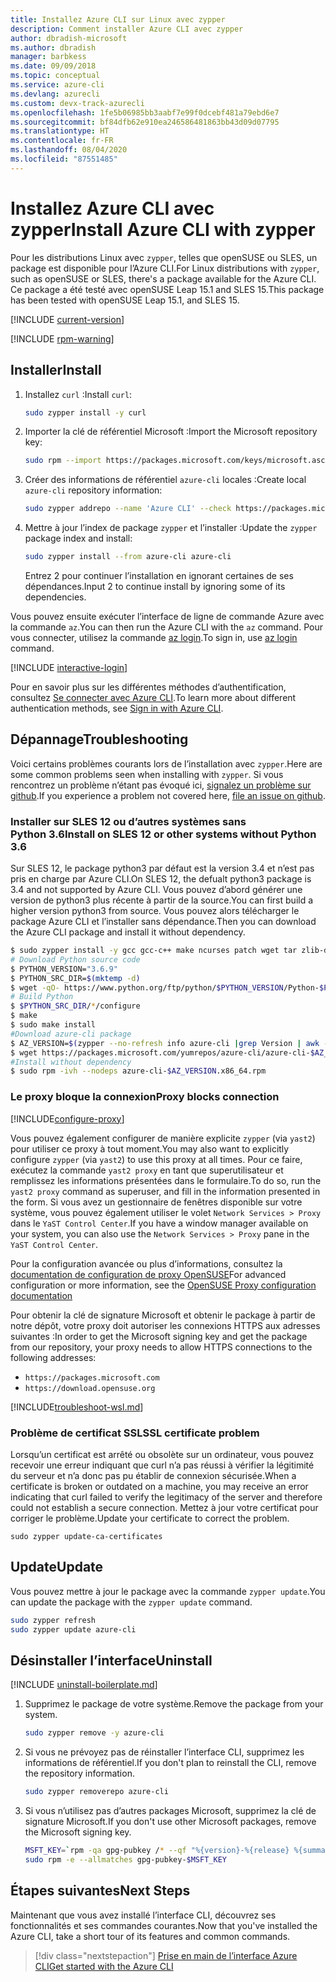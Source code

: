 ```yaml
---
title: Installez Azure CLI sur Linux avec zypper
description: Comment installer Azure CLI avec zypper
author: dbradish-microsoft
ms.author: dbradish
manager: barbkess
ms.date: 09/09/2018
ms.topic: conceptual
ms.service: azure-cli
ms.devlang: azurecli
ms.custom: devx-track-azurecli
ms.openlocfilehash: 1fe5b06985bb3aabf7e99f0dcebf481a79ebd6e7
ms.sourcegitcommit: bf84dfb62e910ea246586481863bb43d09d07795
ms.translationtype: HT
ms.contentlocale: fr-FR
ms.lasthandoff: 08/04/2020
ms.locfileid: "87551485"
---
```

# <a name="install-azure-cli-with-zypper"></a><span data-ttu-id="f7255-103">Installez Azure CLI avec zypper</span><span class="sxs-lookup"><span data-stu-id="f7255-103">Install Azure CLI with zypper</span></span>

<span data-ttu-id="f7255-104">Pour les distributions Linux avec `zypper`, telles que openSUSE ou SLES, un package est disponible pour l’Azure CLI.</span><span class="sxs-lookup"><span data-stu-id="f7255-104">For Linux distributions with `zypper`, such as openSUSE or SLES, there's a package available for the Azure CLI.</span></span> <span data-ttu-id="f7255-105">Ce package a été testé avec openSUSE Leap 15.1 and SLES 15.</span><span class="sxs-lookup"><span data-stu-id="f7255-105">This package has been tested with openSUSE Leap 15.1, and SLES 15.</span></span>

[!INCLUDE [current-version](includes/current-version.md)]

[!INCLUDE [rpm-warning](includes/rpm-warning.md)]

## <a name="install"></a><span data-ttu-id="f7255-106">Installer</span><span class="sxs-lookup"><span data-stu-id="f7255-106">Install</span></span>

1. <span data-ttu-id="f7255-107">Installez `curl` :</span><span class="sxs-lookup"><span data-stu-id="f7255-107">Install `curl`:</span></span>

   ```bash
   sudo zypper install -y curl
   ```

2. <span data-ttu-id="f7255-108">Importer la clé de référentiel Microsoft :</span><span class="sxs-lookup"><span data-stu-id="f7255-108">Import the Microsoft repository key:</span></span>

   ```bash
   sudo rpm --import https://packages.microsoft.com/keys/microsoft.asc
   ```

3. <span data-ttu-id="f7255-109">Créer des informations de référentiel `azure-cli` locales :</span><span class="sxs-lookup"><span data-stu-id="f7255-109">Create local `azure-cli` repository information:</span></span>

   ```bash
   sudo zypper addrepo --name 'Azure CLI' --check https://packages.microsoft.com/yumrepos/azure-cli azure-cli
   ```

4. <span data-ttu-id="f7255-110">Mettre à jour l’index de package `zypper` et l’installer :</span><span class="sxs-lookup"><span data-stu-id="f7255-110">Update the `zypper` package index and install:</span></span>

   ```bash
   sudo zypper install --from azure-cli azure-cli
   ```
   <span data-ttu-id="f7255-111">Entrez 2 pour continuer l’installation en ignorant certaines de ses dépendances.</span><span class="sxs-lookup"><span data-stu-id="f7255-111">Input 2 to continue install by ignoring some of its dependencies.</span></span>

<span data-ttu-id="f7255-112">Vous pouvez ensuite exécuter l’interface de ligne de commande Azure avec la commande `az`.</span><span class="sxs-lookup"><span data-stu-id="f7255-112">You can then run the Azure CLI with the `az` command.</span></span> <span data-ttu-id="f7255-113">Pour vous connecter, utilisez la commande [az login](/cli/azure/reference-index#az-login).</span><span class="sxs-lookup"><span data-stu-id="f7255-113">To sign in, use [az login](/cli/azure/reference-index#az-login) command.</span></span>

[!INCLUDE [interactive-login](includes/interactive-login.md)]

<span data-ttu-id="f7255-114">Pour en savoir plus sur les différentes méthodes d’authentification, consultez [Se connecter avec Azure CLI](authenticate-azure-cli.md).</span><span class="sxs-lookup"><span data-stu-id="f7255-114">To learn more about different authentication methods, see [Sign in with Azure CLI](authenticate-azure-cli.md).</span></span>

## <a name="troubleshooting"></a><span data-ttu-id="f7255-115">Dépannage</span><span class="sxs-lookup"><span data-stu-id="f7255-115">Troubleshooting</span></span>

<span data-ttu-id="f7255-116">Voici certains problèmes courants lors de l’installation avec `zypper`.</span><span class="sxs-lookup"><span data-stu-id="f7255-116">Here are some common problems seen when installing with `zypper`.</span></span> <span data-ttu-id="f7255-117">Si vous rencontrez un problème n’étant pas évoqué ici, [signalez un problème sur github](https://github.com/Azure/azure-cli/issues).</span><span class="sxs-lookup"><span data-stu-id="f7255-117">If you experience a problem not covered here, [file an issue on github](https://github.com/Azure/azure-cli/issues).</span></span>

### <a name="install-on-sles-12-or-other-systems-without-python-36"></a><span data-ttu-id="f7255-118">Installer sur SLES 12 ou d’autres systèmes sans Python 3.6</span><span class="sxs-lookup"><span data-stu-id="f7255-118">Install on SLES 12 or other systems without Python 3.6</span></span>

<span data-ttu-id="f7255-119">Sur SLES 12, le package python3 par défaut est la version 3.4 et n’est pas pris en charge par Azure CLI.</span><span class="sxs-lookup"><span data-stu-id="f7255-119">On SLES 12, the defualt python3 package is 3.4 and not supported by Azure CLI.</span></span> <span data-ttu-id="f7255-120">Vous pouvez d’abord générer une version de python3 plus récente à partir de la source.</span><span class="sxs-lookup"><span data-stu-id="f7255-120">You can first build a higher version python3 from source.</span></span> <span data-ttu-id="f7255-121">Vous pouvez alors télécharger le package Azure CLI et l’installer sans dépendance.</span><span class="sxs-lookup"><span data-stu-id="f7255-121">Then you can download the Azure CLI package and install it without dependency.</span></span>
```bash
$ sudo zypper install -y gcc gcc-c++ make ncurses patch wget tar zlib-devel zlib openssl-devel
# Download Python source code
$ PYTHON_VERSION="3.6.9"
$ PYTHON_SRC_DIR=$(mktemp -d)
$ wget -qO- https://www.python.org/ftp/python/$PYTHON_VERSION/Python-$PYTHON_VERSION.tgz | tar -xz -C "$PYTHON_SRC_DIR"
# Build Python
$ $PYTHON_SRC_DIR/*/configure
$ make
$ sudo make install
#Download azure-cli package 
$ AZ_VERSION=$(zypper --no-refresh info azure-cli |grep Version | awk -F': ' '{print $2}' | awk '{$1=$1;print}')
$ wget https://packages.microsoft.com/yumrepos/azure-cli/azure-cli-$AZ_VERSION.x86_64.rpm
#Install without dependency
$ sudo rpm -ivh --nodeps azure-cli-$AZ_VERSION.x86_64.rpm
```

### <a name="proxy-blocks-connection"></a><span data-ttu-id="f7255-122">Le proxy bloque la connexion</span><span class="sxs-lookup"><span data-stu-id="f7255-122">Proxy blocks connection</span></span>

[!INCLUDE[configure-proxy](includes/configure-proxy.md)]

<span data-ttu-id="f7255-123">Vous pouvez également configurer de manière explicite `zypper` (via `yast2`) pour utiliser ce proxy à tout moment.</span><span class="sxs-lookup"><span data-stu-id="f7255-123">You may also want to explicitly configure `zypper` (via `yast2`) to use this proxy at all times.</span></span> <span data-ttu-id="f7255-124">Pour ce faire, exécutez la commande `yast2 proxy` en tant que superutilisateur et remplissez les informations présentées dans le formulaire.</span><span class="sxs-lookup"><span data-stu-id="f7255-124">To do so, run the `yast2 proxy` command as superuser, and fill in the information presented in the form.</span></span> <span data-ttu-id="f7255-125">Si vous avez un gestionnaire de fenêtres disponible sur votre système, vous pouvez également utiliser le volet `Network Services > Proxy` dans le `YaST Control Center`.</span><span class="sxs-lookup"><span data-stu-id="f7255-125">If you have a window manager available on your system, you can also use the `Network Services > Proxy` pane in the `YaST Control Center`.</span></span>

<span data-ttu-id="f7255-126">Pour la configuration avancée ou plus d’informations, consultez la [documentation de configuration de proxy OpenSUSE](https://www.suse.com/documentation/slms1/book_slms/data/sec_wy_config_updates_proxy.html)</span><span class="sxs-lookup"><span data-stu-id="f7255-126">For advanced configuration or more information, see the [OpenSUSE Proxy configuration documentation](https://www.suse.com/documentation/slms1/book_slms/data/sec_wy_config_updates_proxy.html)</span></span>

<span data-ttu-id="f7255-127">Pour obtenir la clé de signature Microsoft et obtenir le package à partir de notre dépôt, votre proxy doit autoriser les connexions HTTPS aux adresses suivantes :</span><span class="sxs-lookup"><span data-stu-id="f7255-127">In order to get the Microsoft signing key and get the package from our repository, your proxy needs to allow HTTPS connections to the following addresses:</span></span>

* `https://packages.microsoft.com`
* `https://download.opensuse.org`

[!INCLUDE[troubleshoot-wsl.md](includes/troubleshoot-wsl.md)]

### <a name="ssl-certificate-problem"></a><span data-ttu-id="f7255-128">Problème de certificat SSL</span><span class="sxs-lookup"><span data-stu-id="f7255-128">SSL certificate problem</span></span>

<span data-ttu-id="f7255-129">Lorsqu’un certificat est arrêté ou obsolète sur un ordinateur, vous pouvez recevoir une erreur indiquant que curl n’a pas réussi à vérifier la légitimité du serveur et n’a donc pas pu établir de connexion sécurisée.</span><span class="sxs-lookup"><span data-stu-id="f7255-129">When a certificate is broken or outdated on a machine, you may receive an error indicating that curl failed to verify the legitimacy of the server and therefore could not establish a secure connection.</span></span>  <span data-ttu-id="f7255-130">Mettez à jour votre certificat pour corriger le problème.</span><span class="sxs-lookup"><span data-stu-id="f7255-130">Update your certificate to correct the problem.</span></span>  

```bach
sudo zypper update-ca-certificates
```

## <a name="update"></a><span data-ttu-id="f7255-131">Update</span><span class="sxs-lookup"><span data-stu-id="f7255-131">Update</span></span>

<span data-ttu-id="f7255-132">Vous pouvez mettre à jour le package avec la commande `zypper update`.</span><span class="sxs-lookup"><span data-stu-id="f7255-132">You can update the package with the `zypper update` command.</span></span>

```bash
sudo zypper refresh
sudo zypper update azure-cli
```

## <a name="uninstall"></a><span data-ttu-id="f7255-133">Désinstaller l’interface</span><span class="sxs-lookup"><span data-stu-id="f7255-133">Uninstall</span></span>

[!INCLUDE [uninstall-boilerplate.md](includes/uninstall-boilerplate.md)]

1. <span data-ttu-id="f7255-134">Supprimez le package de votre système.</span><span class="sxs-lookup"><span data-stu-id="f7255-134">Remove the package from your system.</span></span>

    ```bash
    sudo zypper remove -y azure-cli
    ```

2. <span data-ttu-id="f7255-135">Si vous ne prévoyez pas de réinstaller l’interface CLI, supprimez les informations de référentiel.</span><span class="sxs-lookup"><span data-stu-id="f7255-135">If you don't plan to reinstall the CLI, remove the repository information.</span></span>

   ```bash
   sudo zypper removerepo azure-cli
   ```

3. <span data-ttu-id="f7255-136">Si vous n’utilisez pas d’autres packages Microsoft, supprimez la clé de signature Microsoft.</span><span class="sxs-lookup"><span data-stu-id="f7255-136">If you don't use other Microsoft packages, remove the Microsoft signing key.</span></span>

   ```bash
   MSFT_KEY=`rpm -qa gpg-pubkey /* --qf "%{version}-%{release} %{summary}\n" | grep Microsoft | awk '{print $1}'`
   sudo rpm -e --allmatches gpg-pubkey-$MSFT_KEY
   ```

## <a name="next-steps"></a><span data-ttu-id="f7255-137">Étapes suivantes</span><span class="sxs-lookup"><span data-stu-id="f7255-137">Next Steps</span></span>

<span data-ttu-id="f7255-138">Maintenant que vous avez installé l’interface CLI, découvrez ses fonctionnalités et ses commandes courantes.</span><span class="sxs-lookup"><span data-stu-id="f7255-138">Now that you've installed the Azure CLI, take a short tour of its features and common commands.</span></span>

> [!div class="nextstepaction"]
> [<span data-ttu-id="f7255-139">Prise en main de l’interface Azure CLI</span><span class="sxs-lookup"><span data-stu-id="f7255-139">Get started with the Azure CLI</span></span>](get-started-with-azure-cli.md)
